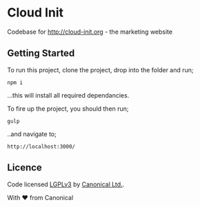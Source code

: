 # Cloud Init

Codebase for http://cloud-init.org - the marketing website

## Getting Started

To run this project, clone the project, drop into the folder and run;

`npm i`

...this will install all required dependancies.

To fire up the project, you should then run;

`gulp`

..and navigate to;

`http://localhost:3000/`

## Licence

Code licensed [LGPLv3](http://opensource.org/licenses/lgpl-3.0.html) by [Canonical Ltd.](http://www.canonical.com/).

With ♥ from Canonical
